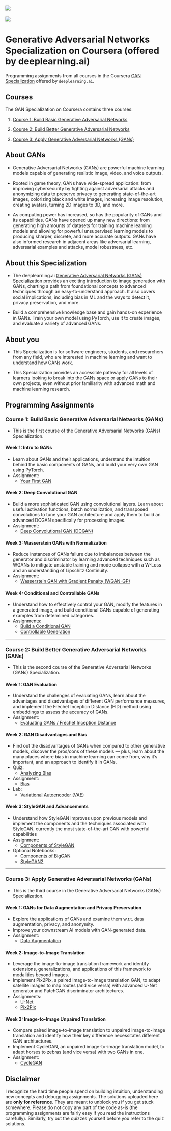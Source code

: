 # ![](GAN-banner.jpg)
![](GAN-banner.png)

# Generative Adversarial Networks Specialization on Coursera (offered by deeplearning.ai)

Programming assignments from all courses in the Coursera [GAN Specialization](https://www.deeplearning.ai/generative-adversarial-networks-specialization/) offered by `deeplearning.ai`.

## Courses

The GAN Specialization on Coursera contains three courses:

1. [Course 1: Build Basic Generative Adversarial Networks](https://www.coursera.org/learn/build-basic-generative-adversarial-networks-gans)

2. [Course 2: Build Better Generative Adversarial Networks](https://www.coursera.org/learn/build-better-generative-adversarial-networks-gans)

3. [Course 3: Apply Generative Adversarial Networks (GANs)](https://www.coursera.org/learn/apply-generative-adversarial-networks-gans)

## About GANs

- Generative Adversarial Networks (GANs) are powerful machine learning models capable of generating realistic image, video, and voice outputs.

- Rooted in game theory, GANs have wide-spread application: from improving cybersecurity by fighting against adversarial attacks and anonymizing data to preserve privacy to generating state-of-the-art images, colorizing black and white images, increasing image resolution, creating avatars, turning 2D images to 3D, and more.   

- As computing power has increased, so has the popularity of GANs and its capabilities. GANs have opened up many new directions: from generating high amounts of datasets for training machine learning models and allowing for powerful unsupervised learning models to producing sharper, discrete, and more accurate outputs. GANs have also informed research in adjacent areas like adversarial learning, adversarial examples and attacks, model robustness, etc.

## About this Specialization

- The deeplearning.ai [Generative Adversarial Networks (GANs) Specialization](https://bit.ly/3bxUX44) provides an exciting introduction to image generation with GANs, charting a path from foundational concepts to advanced techniques through an easy-to-understand approach. It also covers social implications, including bias in ML and the ways to detect it, privacy preservation, and more.

- Build a comprehensive knowledge base and gain hands-on experience in GANs. Train your own model using PyTorch, use it to create images, and evaluate a variety of advanced GANs.

## About you

- This Specialization is for software engineers, students, and researchers from any field, who are interested in machine learning and want to understand how GANs work.

- This Specialization provides an accessible pathway for all levels of learners looking to break into the GANs space or apply GANs to their own projects, even without prior familiarity with advanced math and machine learning research.

## Programming Assignments

### Course 1: Build Basic Generative Adversarial Networks (GANs)

- This is the first course of the Generative Adversarial Networks (GANs) Specialization.

#### Week 1: Intro to GANs

- Learn about GANs and their applications, understand the intuition behind the basic components of GANs, and build your very own GAN using PyTorch.
- Assignment:
	- [Your First GAN](https://nbviewer.jupyter.org/github/amanchadha/coursera-gan-specialization/blob/main/C1%20-%20Build%20Basic%20Generative%20Adversarial%20Networks/Week%201/C1W1_Your_First_GAN.ipynb)

#### Week 2: Deep Convolutional GAN

- Build a more sophisticated GAN using convolutional layers. Learn about useful activation functions, batch normalization, and transposed convolutions to tune your GAN architecture and apply them to build an advanced DCGAN specifically for processing images.
- Assignment:
	- [Deep Convolutional GAN (DCGAN)](https://nbviewer.jupyter.org/github/amanchadha/coursera-gan-specialization/blob/main/C1%20-%20Build%20Basic%20Generative%20Adversarial%20Networks/Week%202/C1_W2_Assignment.ipynb)

#### Week 3: Wasserstein GANs with Normalization

- Reduce instances of GANs failure due to imbalances between the generator and discriminator by learning advanced techniques such as WGANs to mitigate unstable training and mode collapse with a W-Loss and an understanding of Lipschitz Continuity.
- Assignment:
	- [Wasserstein GAN with Gradient Penalty (WGAN-GP)](https://nbviewer.jupyter.org/github/amanchadha/coursera-gan-specialization/blob/main/C1%20-%20Build%20Basic%20Generative%20Adversarial%20Networks/Week%203/C1W3_WGAN_GP.ipynb)

#### Week 4: Conditional and Controllable GANs

- Understand how to effectively control your GAN, modify the features in a generated image, and build conditional GANs capable of generating examples from determined categories.
- Assignments:
	- [Build a Conditional GAN](https://nbviewer.jupyter.org/github/amanchadha/coursera-gan-specialization/blob/main/C1%20-%20Build%20Basic%20Generative%20Adversarial%20Networks/Week%204/C1W4A_Build_a_Conditional_GAN.ipynb)
	- [Controllable Generation](https://nbviewer.jupyter.org/github/amanchadha/coursera-gan-specialization/blob/main/C1%20-%20Build%20Basic%20Generative%20Adversarial%20Networks/Week%204/C1W4B_Controllable_Generation.ipynb)

---

### Course 2: Build Better Generative Adversarial Networks (GANs)

- This is the second course of the Generative Adversarial Networks (GANs) Specialization.

#### Week 1: GAN Evaluation

- Understand the challenges of evaluating GANs, learn about the advantages and disadvantages of different GAN performance measures, and implement the Fréchet Inception Distance (FID) method using embeddings to assess the accuracy of GANs.
- Assignment:
	- [Evaluating GANs / Fréchet Inception Distance](https://nbviewer.jupyter.org/github/amanchadha/coursera-gan-specialization/blob/main/C2%20-%20Build%20Better%20Generative%20Adversarial%20Networks/Week%201/C2W1_Assignment.ipynb)

#### Week 2: GAN Disadvantages and Bias

- Find out the disadvantages of GANs when compared to other generative models, discover the pros/cons of these models — plus, learn about the many places where bias in machine learning can come from, why it’s important, and an approach to identify it in GANs.
- Quiz:
	- [Analyzing Bias](https://nbviewer.jupyter.org/github/amanchadha/coursera-gan-specialization/blob/main/C2%20-%20Build%20Better%20Generative%20Adversarial%20Networks/Week%202/Quiz-Analyzing%20Bias.md)
- Assignment:
	- [Bias](https://nbviewer.jupyter.org/github/amanchadha/coursera-gan-specialization/blob/main/C2%20-%20Build%20Better%20Generative%20Adversarial%20Networks/Week%202/C2W2_Assignment.ipynb)
- Lab:
	- [Variational Autoencoder (VAE)](https://nbviewer.jupyter.org/github/amanchadha/coursera-gan-specialization/blob/main/C2%20-%20Build%20Better%20Generative%20Adversarial%20Networks/Week%202/C2W2_VAE.ipynb)

#### Week 3: StyleGAN and Advancements

- Understand how StyleGAN improves upon previous models and implement the components and the techniques associated with StyleGAN, currently the most state-of-the-art GAN with powerful capabilities
- Assignment:
	- [Components of StyleGAN](https://nbviewer.jupyter.org/github/amanchadha/coursera-gan-specialization/blob/main/C2%20-%20Build%20Better%20Generative%20Adversarial%20Networks/Week%203/C2W3_Assignment.ipynb)
- Optional Notebooks:
	- [Components of BigGAN](https://nbviewer.jupyter.org/github/amanchadha/coursera-gan-specialization/blob/main/C2%20-%20Build%20Better%20Generative%20Adversarial%20Networks/Week%203/BigGAN.ipynb)
	- [StyleGAN2](https://nbviewer.jupyter.org/github/amanchadha/coursera-gan-specialization/blob/main/C2%20-%20Build%20Better%20Generative%20Adversarial%20Networks/Week%203/StyleGAN2.ipynb)

---

### Course 3: Apply Generative Adversarial Networks (GANs)

- This is the third course in the Generative Adversarial Networks (GANs) Specialization.

#### Week 1: GANs for Data Augmentation and Privacy Preservation

- Explore the applications of GANs and examine them w.r.t. data augmentation, privacy, and anonymity.
- Improve your downstream AI models with GAN-generated data.
- Assignment:
	- [Data Augmentation](https://nbviewer.jupyter.org/github/amanchadha/coursera-gan-specialization/blob/main/C3%20-%20Apply%20Generative%20Adversarial%20Network%20(GAN)/Week%201/C3W1_Assignment.ipynb)

#### Week 2: Image-to-Image Translation

- Leverage the image-to-image translation framework and identify extensions, generalizations, and applications of this framework to modalities beyond images.
- Implement Pix2Pix, a paired image-to-image translation GAN, to adapt satellite images to map routes (and vice versa) with advanced U-Net generator and PatchGAN discriminator architectures.
- Assignments:
	- [U-Net](https://nbviewer.jupyter.org/github/amanchadha/coursera-gan-specialization/blob/main/C3%20-%20Apply%20Generative%20Adversarial%20Network%20(GAN)/Week%202/C3W2A_Assignment.ipynb)
	- [Pix2Pix](https://nbviewer.jupyter.org/github/amanchadha/coursera-gan-specialization/blob/main/C3%20-%20Apply%20Generative%20Adversarial%20Network%20(GAN)/Week%202/C3W2B_Assignment.ipynb)

#### Week 3: Image-to-Image Unpaired Translation

- Compare paired image-to-image translation to unpaired image-to-image translation and identify how their key difference necessitates different GAN architectures.
- Implement CycleGAN, an unpaired image-to-image translation model, to adapt horses to zebras (and vice versa) with two GANs in one.
- Assignment:
	- [CycleGAN](https://nbviewer.jupyter.org/github/amanchadha/coursera-gan-specialization/blob/main/C3%20-%20Apply%20Generative%20Adversarial%20Network%20(GAN)/Week%203/C3W3_Assignment.ipynb)

## Disclaimer

I recognize the hard time people spend on building intuition, understanding new concepts and debugging assignments. The solutions uploaded here are **only for reference**. They are meant to unblock you if you get stuck somewhere. Please do not copy any part of the code as-is (the programming assignments are fairly easy if you read the instructions carefully). Similarly, try out the quizzes yourself before you refer to the quiz solutions.
